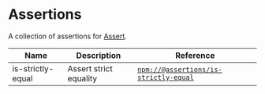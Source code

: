 # Assertions

A collection of assertions for [Assert][pr-mpt/actions-assert].

| Name | Description | Reference |
| ---- | ----------- | ------- |
| is-strictly-equal | Assert strict equality | [`npm://@assertions/is-strictly-equal`][@assertions/is-strictly-equal] |

[pr-mpt/actions-assert]: https://github.com/pr-mpt/actions-assert
[@assertions/is-strictly-equal]: https://www.npmjs.com/package/@assertions/is-equal
